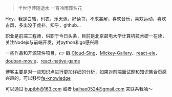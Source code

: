 > 半世浮萍随逝水
> 一宵冷雨葬名花

Hey，我是白皓，码农，乐天派，好读书，不求甚解，喜欢音乐，喜欢运动，喜欢古风，多出没于虎扑，知乎，github...

职业是前端工程师，供职于今日头条，目前是北京邮电大学计算机技术研一在读，关注Nodejs与前端开发，对python和go感兴趣

一些作品和开源软件项目，👉 戳 [Cloud-Sing](https://github.com/mickey0524/Cloud-Sing)、[Mickey-Gallery](https://github.com/mickey0524/Mickey-Gallery)、[react-ele](https://github.com/mickey0524/react-ele)、[douban-movie](https://github.com/mickey0524/douban-movie)、[react-native-game](https://github.com/mickey0524/game)

博客主要是对一些知识点进行更加详细的分析，如果对前端面试题和知识集合页感兴趣的，可以移步[fe-knowledge](https://github.com/mickey0524/front-end-knowledge)

可以通过 buptbh@163.com 或者 baihao0524@gmail.com 来联系我哈～
